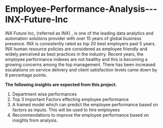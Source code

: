 # Employee-Performance-Analysis---INX-Future-Inc

INX Future Inc, (referred as INX) , is one of the leading data analytics and automation solutions provider with over 15 years of global business presence. INX is consistently rated as top 20 best employers past 5 years. INX human resource policies are considered as employee friendly and widely perceived as best practices in the industry. Recent years, the employee performance indexes are not healthy and this is becoming a growing concerns among the top management. There has been increased escalations on service delivery and client satisfaction levels came down by 8 percentage points.

**The following insights are expected from this project.**

1. Department wise performances
2. Top 3 Important Factors effecting employee performance
3. A trained model which can predict the employee performance based on factors as inputs. This will be used to hire employees
4. Recommendations to improve the employee performance based on insights from analysis.
